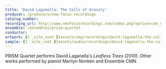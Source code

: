 ```yaml
---
title: 'David Laganella: The Calls of Gravity'
producer: /producers/new-focus-recordings
catalog_number: 
recording_url: http://www.newfocusrecordings.com/index.php?option=com_content&view=article&id=109&Itemid=219
ensemble: /ensembles/prism-quartet
conductor: 
artwork: {{ _site_root }}assets/img/recordings/david-laganella-the-calls-of-gravity.jpg
sample: {{ _site_root }}assets/audio/recordings/david-laganella-the-calls-of-gravity.mp3
---
```

PRISM Quartet performs David Laganella's *Leafless Trees (2010)*.  Other works performed by pianist Marilyn Nonken and Ensemble CMN.